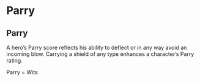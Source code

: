 # Parry

## Parry

A hero’s Parry score reflects his ability to deflect or in any way avoid an incoming blow. Carrying a shield of any type enhances a character’s Parry rating.

Parry = Wits
